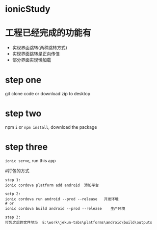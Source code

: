 # ionicStudy

# 工程已经完成的功能有
<ul>
  <li>实现界面跳转(两种跳转方式)</li>
  <li>实现界面跳转是正向传值</li>
  <li>部分界面实现懒加载</li>
</ul>

# step one
git clone code or download zip to desktop

# step two
npm `i` or `npm install`, download the package

# step three
`ionic serve`, run this app

#打包的方式

    step 1:
    ionic cordova platform add android  添加平台
    
    setp 2:
    ionic cordova run android --prod --release   开发环境
    # or
    ionic cordova build android --prod --release	生产环境
  
    step 3:
    打包之后的文件地址  E:\work\jekun-tabs\platforms\android\build\outputs
